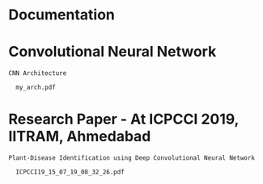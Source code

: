 # Documentation

# Convolutional Neural Network
  
    CNN Architecture
      
      my_arch.pdf
  
# Research Paper -  At ICPCCI 2019, IITRAM, Ahmedabad
    
    Plant-Disease Identification using Deep Convolutional Neural Network
    
      ICPCCI19_15_07_19_08_32_26.pdf
